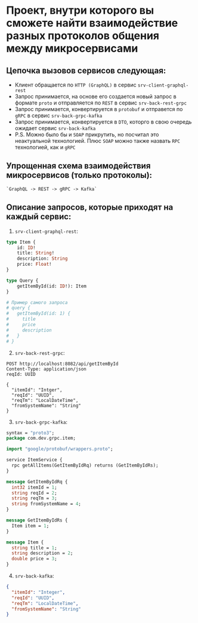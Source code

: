# Проект, внутри которого вы сможете найти взаимодействие разных протоколов общения между микросервисами

## Цепочка вызовов сервисов следующая:

* Клиент обращается по `HTTP (GraphQL)` в сервис `srv-client-graphql-rest`
* Запрос принимается, на основе его создается новый запрос в формате `proto` и отправляется по `REST` в
  сервис `srv-back-rest-grpc`
* Запрос принимается, конвертируется в `protobuf` и отправется по `gRPC` в сервис `srv-back-grpc-kafka`
* Запрос принимается, конвертируется в `DTO`, которго в свою очередь ожидает сервис `srv-back-kafka`
* P.S. Можно было бы и `SOAP` прикрутить, но посчитал это неактуальной технологией. Плюс `SOAP` можно также
  назвать `RPC` технологией, как и `gRPC`

## Упрощенная схема взаимодействия микросервисов (только протоколы):

    `GraphQL -> REST -> gRPC -> Kafka`

## Описание запросов, которые приходят на каждый сервис:

1. `srv-client-graphql-rest`:

```graphql
type Item {
    id: ID!
    title: String!
    description: String
    price: Float!
}

type Query {
    getItemById(id: ID!): Item
}

# Пример самого запроса
# query {
#   getItemById(id: 1) {
#     title
#     price
#     description
#   }
# }
```

2. `srv-back-rest-grpc`:

```http request
POST http://localhost:8082/api/getItemById
Content-Type: application/json
reqId: UUID

{
  "itemId": "Intger",
  "reqId": "UUID",
  "reqTm": "LocalDateTime",
  "fromSystemName": "String"
}
```

3. `srv-back-grpc-kafka`:

```protobuf
syntax = "proto3";
package com.dev.grpc.item;

import "google/protobuf/wrappers.proto";

service ItemService {
  rpc getAllItems(GetItemByIdRq) returns (GetItemByIdRs);
}

message GetItemByIdRq {
  int32 itemId = 1;
  string reqId = 2;
  string reqTm = 3;
  string fromSystemName = 4;
}

message GetItemByIdRs {
  Item item = 1;
}

message Item {
  string title = 1;
  string description = 2;
  double price = 3;
}
```

4. `srv-back-kafka`:

```json
{
  "itemId": "Integer",
  "reqId": "UUID",
  "reqTm": "LocalDateTime",
  "fromSystemName": "String"
}
```